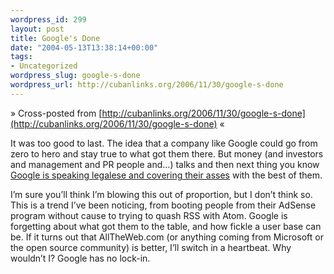 ```yaml
--- 
wordpress_id: 299
layout: post
title: Google's Done
date: "2004-05-13T13:38:14+00:00"
tags: 
- Uncategorized
wordpress_slug: google-s-done
wordpress_url: http://cubanlinks.org/2006/11/30/google-s-done
---
```

&raquo; Cross-posted from [http://cubanlinks.org/2006/11/30/google-s-done](http://cubanlinks.org/2006/11/30/google-s-done) &laquo;

<p>It was too good to last.  The idea that a company like Google could go from zero to hero and stay true to what got them there.  But money (and investors and management and PR people and&#8230;) talks and then next thing you know <a href="http://diveintomark.org/archives/2004/05/11/google-watcher">Google is speaking legalese and covering their asses</a> with the best of them.</p>
<p>I&#8217;m sure you&#8217;ll think I&#8217;m blowing this out of proportion, but I don&#8217;t think so.  This is a trend I&#8217;ve been noticing, from booting people from their AdSense program without cause to trying to quash <span class="caps">RSS</span> with Atom. Google is forgetting about what got them to the table, and how fickle a user base can be.  If it turns out that AllTheWeb.com (or anything coming from Microsoft or the open source community) is better, I&#8217;ll switch in a heartbeat.  Why wouldn&#8217;t I?  Google has no lock-in.</p>
